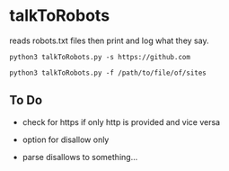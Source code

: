 # talkToRobots
reads robots.txt files then print and log what they say.

`python3 talkToRobots.py -s https://github.com`

`python3 talkToRobots.py -f /path/to/file/of/sites`

## To Do

* check for https if only http is provided and vice versa

* option for disallow only

* parse disallows to something...
